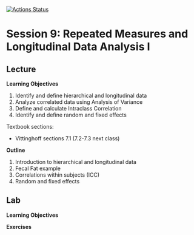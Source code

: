 <!-- badges: start -->
[![Actions Status](https://github.com/waldronbios2/session9/workflows/build/badge.svg)](https://github.com/waldronbios2/templatesession/actions)
<!-- badges: end -->

# Session 9: Repeated Measures and Longitudinal Data Analysis I

## Lecture

**Learning Objectives**

1. Identify and define hierarchical and longitudinal data
2. Analyze correlated data using Analysis of Variance
3. Define and calculate Intraclass Correlation
4. Identify and define random and fixed effects

Textbook sections:

* Vittinghoff sections 7.1 (7.2-7.3 next class)

**Outline**

1. Introduction to hierarchical and longitudinal data
2. Fecal Fat example
3. Correlations within subjects (ICC)
4. Random and fixed effects

## Lab

**Learning Objectives**

**Exercises**
